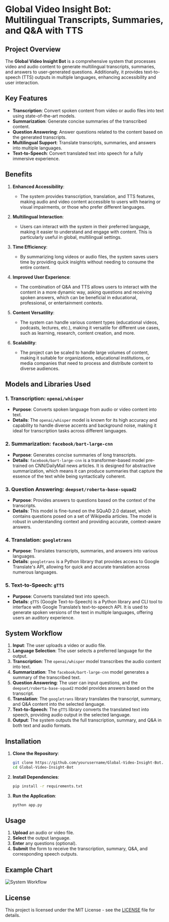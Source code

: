# Global Video Insight Bot: Multilingual Transcripts, Summaries, and Q&A with TTS

## Project Overview

The **Global Video Insight Bot** is a comprehensive system that processes video and audio content to generate multilingual transcripts, summaries, and answers to user-generated questions. Additionally, it provides text-to-speech (TTS) outputs in multiple languages, enhancing accessibility and user interaction.

## Key Features

- **Transcription**: Convert spoken content from video or audio files into text using state-of-the-art models.
- **Summarization**: Generate concise summaries of the transcribed content.
- **Question Answering**: Answer questions related to the content based on the generated transcripts.
- **Multilingual Support**: Translate transcripts, summaries, and answers into multiple languages.
- **Text-to-Speech**: Convert translated text into speech for a fully immersive experience.

## Benefits

1. **Enhanced Accessibility**:
   - The system provides transcription, translation, and TTS features, making audio and video content accessible to users with hearing or visual impairments, or those who prefer different languages.

2. **Multilingual Interaction**:
   - Users can interact with the system in their preferred language, making it easier to understand and engage with content. This is particularly useful in global, multilingual settings.

3. **Time Efficiency**:
   - By summarizing long videos or audio files, the system saves users time by providing quick insights without needing to consume the entire content.

4. **Improved User Experience**:
   - The combination of Q&A and TTS allows users to interact with the content in a more dynamic way, asking questions and receiving spoken answers, which can be beneficial in educational, professional, or entertainment contexts.

5. **Content Versatility**:
   - The system can handle various content types (educational videos, podcasts, lectures, etc.), making it versatile for different use cases, such as learning, research, content creation, and more.

6. **Scalability**:
   - The project can be scaled to handle large volumes of content, making it suitable for organizations, educational institutions, or media companies that need to process and distribute content to diverse audiences.

## Models and Libraries Used

### 1. **Transcription: `openai/whisper`**
   - **Purpose**: Converts spoken language from audio or video content into text.
   - **Details**: The `openai/whisper` model is known for its high accuracy and capability to handle diverse accents and background noise, making it ideal for transcription tasks across different languages.

### 2. **Summarization: `facebook/bart-large-cnn`**
   - **Purpose**: Generates concise summaries of long transcripts.
   - **Details**: `facebook/bart-large-cnn` is a transformer-based model pre-trained on CNN/DailyMail news articles. It is designed for abstractive summarization, which means it can produce summaries that capture the essence of the text while being syntactically coherent.

### 3. **Question Answering: `deepset/roberta-base-squad2`**
   - **Purpose**: Provides answers to questions based on the context of the transcripts.
   - **Details**: This model is fine-tuned on the SQuAD 2.0 dataset, which contains questions posed on a set of Wikipedia articles. The model is robust in understanding context and providing accurate, context-aware answers.

### 4. **Translation: `googletrans`**
   - **Purpose**: Translates transcripts, summaries, and answers into various languages.
   - **Details**: `googletrans` is a Python library that provides access to Google Translate's API, allowing for quick and accurate translation across numerous languages.

### 5. **Text-to-Speech: `gTTS`**
   - **Purpose**: Converts translated text into speech.
   - **Details**: `gTTS` (Google Text-to-Speech) is a Python library and CLI tool to interface with Google Translate’s text-to-speech API. It is used to generate spoken versions of the text in multiple languages, offering users an auditory experience.

## System Workflow

1. **Input**: The user uploads a video or audio file.
2. **Language Selection**: The user selects a preferred language for the output.
3. **Transcription**: The `openai/whisper` model transcribes the audio content into text.
4. **Summarization**: The `facebook/bart-large-cnn` model generates a summary of the transcribed text.
5. **Question Answering**: The user can input questions, and the `deepset/roberta-base-squad2` model provides answers based on the transcript.
6. **Translation**: The `googletrans` library translates the transcript, summary, and Q&A content into the selected language.
7. **Text-to-Speech**: The `gTTS` library converts the translated text into speech, providing audio output in the selected language.
8. **Output**: The system outputs the full transcription, summary, and Q&A in both text and audio formats.

## Installation

1. **Clone the Repository**:
    ```bash
    git clone https://github.com/yourusername/Global-Video-Insight-Bot.git
    cd Global-Video-Insight-Bot
    ```

2. **Install Dependencies**:
    ```bash
    pip install -r requirements.txt
    ```

3. **Run the Application**:
    ```bash
    python app.py
    ```

## Usage

1. **Upload** an audio or video file.
2. **Select** the output language.
3. **Enter** any questions (optional).
4. **Submit** the form to receive the transcription, summary, Q&A, and corresponding speech outputs.

## Example Chart

![System Workflow](https://via.placeholder.com/800x400.png?text=System+Workflow+Diagram)

## License

This project is licensed under the MIT License - see the [LICENSE](LICENSE) file for details.
